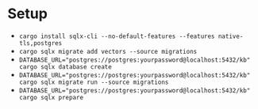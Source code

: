 # Setup

* `cargo install sqlx-cli --no-default-features --features native-tls,postgres`
* `cargo sqlx migrate add vectors --source migrations`
* `DATABASE_URL="postgres://postgres:yourpassword@localhost:5432/kb" cargo sqlx database create`
* `DATABASE_URL="postgres://postgres:yourpassword@localhost:5432/kb" cargo sqlx migrate run --source migrations`
* `DATABASE_URL="postgres://postgres:yourpassword@localhost:5432/kb" cargo sqlx prepare`

#
